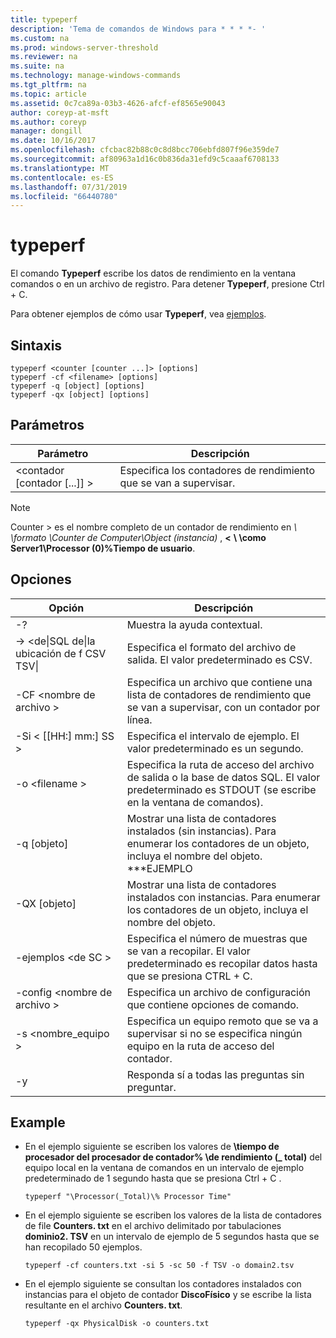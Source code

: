 ```yaml
---
title: typeperf
description: 'Tema de comandos de Windows para * * * *- '
ms.custom: na
ms.prod: windows-server-threshold
ms.reviewer: na
ms.suite: na
ms.technology: manage-windows-commands
ms.tgt_pltfrm: na
ms.topic: article
ms.assetid: 0c7ca89a-03b3-4626-afcf-ef8565e90043
author: coreyp-at-msft
ms.author: coreyp
manager: dongill
ms.date: 10/16/2017
ms.openlocfilehash: cfcbac82b88c0c8d8bcc706ebfd807f96e359de7
ms.sourcegitcommit: af80963a1d16c0b836da31efd9c5caaaf6708133
ms.translationtype: MT
ms.contentlocale: es-ES
ms.lasthandoff: 07/31/2019
ms.locfileid: "66440780"
---
```

# <a name="typeperf"></a>typeperf



El comando **Typeperf** escribe los datos de rendimiento en la ventana comandos o en un archivo de registro. Para detener **Typeperf**, presione Ctrl + C.

Para obtener ejemplos de cómo usar **Typeperf**, vea [ejemplos](#BKMK_EXAMPLES).

## <a name="syntax"></a>Sintaxis

```
typeperf <counter [counter ...]> [options]
typeperf -cf <filename> [options]
typeperf -q [object] [options]
typeperf -qx [object] [options]
```

## <a name="parameters"></a>Parámetros

|Parámetro|Descripción|
|---------|-----------|
|\<contador [contador [...]] >|Especifica los contadores de rendimiento que se van a supervisar.|

> [!NOTE]
> Counter > es el nombre completo de un contador de rendimiento en  *\\ \\formato \Counter de Computer\Object (instancia)* ,  **\<**  **\\ \\como Server1\Processor (0)\%Tiempo de usuario**.

## <a name="options"></a>Opciones

|                   Opción                   |                                                         Descripción                                                          |
|--------------------------------------------|------------------------------------------------------------------------------------------------------------------------------|
|                     -?                     |                                               Muestra la ayuda contextual.                                               |
| -> \<de&verbar;SQL de&verbar;la ubicación de f CSV TSV&verbar; |                                    Especifica el formato del archivo de salida. El valor predeterminado es CSV.                                     |
|              -CF \<nombre de archivo >               |              Especifica un archivo que contiene una lista de contadores de rendimiento que se van a supervisar, con un contador por línea.               |
|             -Si < [[HH:] mm:] SS >             |                                  Especifica el intervalo de ejemplo. El valor predeterminado es un segundo.                                   |
|               -o \<filename >               |     Especifica la ruta de acceso del archivo de salida o la base de datos SQL. El valor predeterminado es STDOUT (se escribe en la ventana de comandos).      |
|                -q [objeto]                 | Mostrar una lista de contadores instalados (sin instancias). Para enumerar los contadores de un objeto, incluya el nombre del objeto. \*\*\*EJEMPLO |
|                -QX [objeto]                |        Mostrar una lista de contadores instalados con instancias. Para enumerar los contadores de un objeto, incluya el nombre del objeto.        |
|               -ejemplos \<de SC >               |             Especifica el número de muestras que se van a recopilar. El valor predeterminado es recopilar datos hasta que se presiona CTRL + C.              |
|            -config \<nombre de archivo >             |                                    Especifica un archivo de configuración que contiene opciones de comando.                                     |
|            -s \<nombre_equipo >             |                   Especifica un equipo remoto que se va a supervisar si no se especifica ningún equipo en la ruta de acceso del contador.                    |
|                     -y                     |                                        Responda sí a todas las preguntas sin preguntar.                                        |

## <a name="BKMK_EXAMPLES"></a>Example

- En el ejemplo siguiente se escriben los valores de  **\\tiempo de procesador del procesador de contador\% \\de rendimiento (_ total)** del equipo local en la ventana de comandos en un intervalo de ejemplo predeterminado de 1 segundo hasta que se presiona Ctrl + C .  
  ```
  typeperf "\Processor(_Total)\% Processor Time"
  ```  
- En el ejemplo siguiente se escriben los valores de la lista de contadores de file **Counters. txt** en el archivo delimitado por tabulaciones **dominio2. TSV** en un intervalo de ejemplo de 5 segundos hasta que se han recopilado 50 ejemplos.  
  ```
  typeperf -cf counters.txt -si 5 -sc 50 -f TSV -o domain2.tsv
  ```  
- En el ejemplo siguiente se consultan los contadores instalados con instancias para el objeto de contador **DiscoFísico** y se escribe la lista resultante en el archivo **Counters. txt**.  
  ```
  typeperf -qx PhysicalDisk -o counters.txt
  ```
